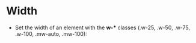 # Width

* Set the width of an element with the __w-*__ classes (.w-25, .w-50, .w-75, .w-100, .mw-auto, .mw-100):